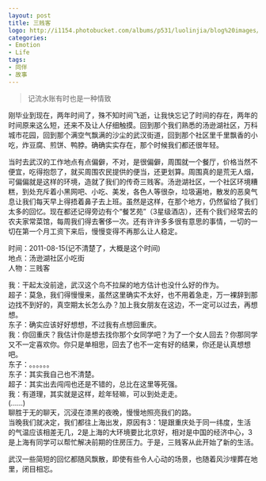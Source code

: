 ```yaml
---
layout: post
title: 三贱客
logo: http://i1154.photobucket.com/albums/p531/luolinjia/blog%20images/73F4D7C7641F_zps4a507f7b.jpg
categories:
- Emotion
- Life
tags:
- 同伴
- 故事
---
```


> 记流水账有时也是一种情致   

刚毕业到现在，两年时间了，殊不知时间飞逝，让我快忘记了时间的存在，两年的时间原来这么短，还来不及让人仔细触摸。回到那个我们熟悉的汤逊湖社区，万科城市花园，回到那个满空气飘满的沙尘的武汉街道，回到那个社区里千里飘香的小吃，炸豆腐、煎饼、鸭脖。确确实实存在，那个时候我们都还很年轻。  

当时去武汉的工作地点有点偏僻，不对，是很偏僻，周围就一个餐厅，价格当然不便宜，吃得抱怨了，就买周围农民提供的便当，还更划算。周围真的是荒无人烟，可偏偏就是这样的环境，造就了我们的传奇三贱客。汤逊湖社区，一个社区环境糟糕，到处充斥着小黑网吧、小吃、美发，各色人等很杂，垃圾遍地，散发的恶臭气息让我们每天早上得捂着鼻子去上班。虽然是这样，在那个地方，仍然留给了我们太多的回忆。现在都还记得旁边有个“餐艺苑”（3星级酒店），还有个我们经常去的农夫家常菜馆，每周我们得去奢侈一次。还有许许多多很有意思的事情，一切的一切在第一个月工资下来后，慢慢变得不再那么让人稳定。  

时间：2011-08-15(记不清楚了，大概是这个时间)  
地点：汤逊湖社区小吃街  
人物：三贱客  

我：干起太没前途，武汉这个鸟不拉屎的地方估计也没什么好的作为。  
超子：莫急，我们得慢慢来，虽然这里确实不太好，也不用着急走，万一裸辞到那边找不到好的，真空期太长怎么办？加上我女朋友在这边，不一定可以过去，再想想。  
东子：确实应该好好想想，不过我有点想回重庆。  
我：你回重庆？我估计你是想去找你那个女同学吧？为了一个女人回去？你那同学又不一定喜欢你。你只是单相思，回去了也不一定有好的结果，你还是认真想想吧。  
东子：。。。。。。  
东子：其实我自己也不清楚。  
超子：其实出去闯闯也还是不错的，总比在这里等死强。  
我：有道理，其实就是这样，趁年轻嘛，可以到处走走。  
(......)  
聊胜于无的聊天，沉浸在漆黑的夜晚，慢慢地照亮我们的路。  
当晚我们就决定，我们都往上海出发，原因有3：1是跟重庆处于同一纬度，生活的气温应该相差无几，2是上海的大环境要比北京好，相对是中国的经济中心，3是上海有同学可以帮忙解决前期的住房压力。于是，三贱客从此开始了新的生活。  

武汉一些简短的回忆都随风飘散，即使有些令人心动的场景，也随着风沙埋葬在地里，闭目相忘。
